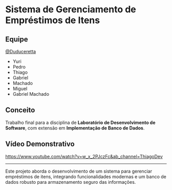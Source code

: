 # Sistema de Gerenciamento de Empréstimos de Itens

## Equipe
[@Duduceretta](https://github.com/Duduceretta)
- Yuri
- Pedro
- Thiago
- Gabriel
- Machado
- Miguel
- Gabriel Machado

## Conceito
Trabalho final para a disciplina de **Laboratório de Desenvolvimento de Software**, com extensão em **Implementação de Banco de Dados**.

## Vídeo Demonstrativo
https://www.youtube.com/watch?v=w_x_2PJczFc&ab_channel=ThiagoDev

---

Este projeto aborda o desenvolvimento de um sistema para gerenciar empréstimos de itens, integrando funcionalidades modernas e um banco de dados robusto para armazenamento seguro das informações.


